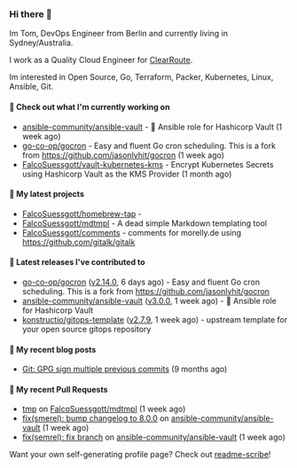 ### Hi there 👋

Im Tom, DevOps Engineer from Berlin and currently living in Sydney/Australia.

I work as a Quality Cloud Engineer for [ClearRoute](https://clearroute.io).

Im interested in Open Source, Go, Terraform, Packer, Kubernetes, Linux, Ansible, Git.

#### 👷 Check out what I'm currently working on

- [ansible-community/ansible-vault](https://github.com/ansible-community/ansible-vault) - :key: Ansible role for Hashicorp Vault (1 week ago)
- [go-co-op/gocron](https://github.com/go-co-op/gocron) - Easy and fluent Go cron scheduling. This is a fork from https://github.com/jasonlvhit/gocron (1 week ago)
- [FalcoSuessgott/vault-kubernetes-kms](https://github.com/FalcoSuessgott/vault-kubernetes-kms) - Encrypt Kubernetes Secrets using Hashicorp Vault as the KMS Provider (1 month ago)

#### 🌱 My latest projects

- [FalcoSuessgott/homebrew-tap](https://github.com/FalcoSuessgott/homebrew-tap) - 
- [FalcoSuessgott/mdtmpl](https://github.com/FalcoSuessgott/mdtmpl) - A dead simple Markdown templating tool
- [FalcoSuessgott/comments](https://github.com/FalcoSuessgott/comments) - comments for morelly.de using https://github.com/gitalk/gitalk

#### 🔭 Latest releases I've contributed to

- [go-co-op/gocron](https://github.com/go-co-op/gocron) ([v2.14.0](https://github.com/go-co-op/gocron/releases/tag/v2.14.0), 6 days ago) - Easy and fluent Go cron scheduling. This is a fork from https://github.com/jasonlvhit/gocron
- [ansible-community/ansible-vault](https://github.com/ansible-community/ansible-vault) ([v3.0.0](https://github.com/ansible-community/ansible-vault/releases/tag/v3.0.0), 1 week ago) - :key: Ansible role for Hashicorp Vault
- [konstructio/gitops-template](https://github.com/konstructio/gitops-template) ([v2.7.9](https://github.com/konstructio/gitops-template/releases/tag/v2.7.9), 1 week ago) - upstream template for your open source gitops repository

#### 📜 My recent blog posts

- [Git: GPG sign multiple previous commits](https://morelly.de/post/20240328_git_gpg_sign_commits/) (9 months ago)

#### 🔨 My recent Pull Requests

- [tmp](https://github.com/FalcoSuessgott/mdtmpl/pull/18) on [FalcoSuessgott/mdtmpl](https://github.com/FalcoSuessgott/mdtmpl) (1 week ago)
- [fix(smerel): bump changelog to 8.0.0](https://github.com/ansible-community/ansible-vault/pull/365) on [ansible-community/ansible-vault](https://github.com/ansible-community/ansible-vault) (1 week ago)
- [fix(semrel): fix branch](https://github.com/ansible-community/ansible-vault/pull/364) on [ansible-community/ansible-vault](https://github.com/ansible-community/ansible-vault) (1 week ago)

Want your own self-generating profile page? Check out [readme-scribe](https://github.com/muesli/readme-scribe)!